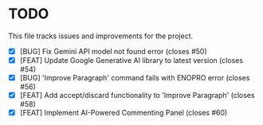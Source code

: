 # TODO

This file tracks issues and improvements for the project.

- [x] [BUG] Fix Gemini API model not found error (closes #50)
- [x] [FEAT] Update Google Generative AI library to latest version (closes #54)
- [x] [BUG] 'Improve Paragraph' command fails with ENOPRO error (closes #56)
- [x] [FEAT] Add accept/discard functionality to 'Improve Paragraph' (closes #58)
- [x] [FEAT] Implement AI-Powered Commenting Panel (closes #60)